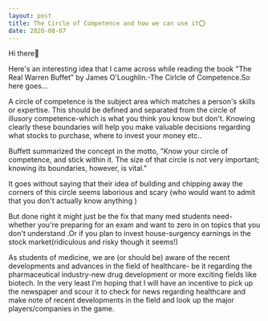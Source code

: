 ```yaml
---
layout: post
title: The Circle of Competence and how we can use it⭕
date: 2020-08-07
---
```

Hi there🤚

Here's an interesting idea that I came across while reading the book "The Real Warren Buffet" by James O'Loughlin.-The Cirlcle of Competence.So here goes...

A circle of competence is the subject area which matches a person's skills or expertise. This should be defined and separated from the circle of illusory competence-which is what you think you know but don't. Knowing clearly these boundaries will help you make valuable decisions regarding what stocks to purchase, where to invest your money etc..

Buffett summarized the concept in the motto, "Know your circle of competence, and stick within it. The size of that circle is not very important; knowing its boundaries, however, is vital."

It goes without saying that their idea of building and chipping away the corners of this circle seems laborious and scary (who would want to admit that you don't actually know anything )

But done right it might just be the fix that many med students need- whether you're preparing for an exam and want to zero in on topics that you don't understand .Or if you plan to invest house-surgency earnings in the stock market(ridiculous and risky though it seems!)

As students of medicine, we are (or should be) aware of the recent developments and advances in the field of healthcare- be it regarding the pharmaceutical industry-new drug development or more exciting fields like biotech. In the very least I'm hoping that I will have an incentive to pick up the newspaper and scour it to check for news regarding healthcare and make note of recent developments in the field and look up the major players/companies in the game.
